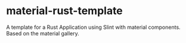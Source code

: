 # material-rust-template
A template for a Rust Application using Slint with material components. Based on the material gallery. 
